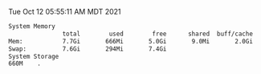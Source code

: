 Tue Oct 12 05:55:11 AM MDT 2021
```bash
System Memory
               total        used        free      shared  buff/cache   available
Mem:           7.7Gi       666Mi       5.0Gi       9.0Mi       2.0Gi       6.6Gi
Swap:          7.6Gi       294Mi       7.4Gi
System Storage
660M	.
```

